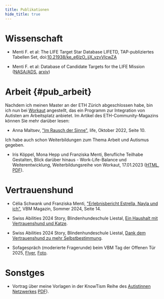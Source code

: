 ```yaml
---
title: Publikationen
hide_title: true
---
```


# Wissenschaft

* Menti F.  et al: The LIFE Target Star Database LIFETD, TAP-publiziertes Tabellen Set, doi:[10.21938/ke_e6lzO_jjX_vzvVIcwZA](https://dc.zah.uni-heidelberg.de/voidoi/q/lp/custom/10.21938/ke_e6lzO_jjX_vzvVIcwZA)

* Menti F.  et al: Database of Candidate Targets for the LIFE Mission
([NASA/ADS](https://ui.adsabs.harvard.edu/abs/2024RNAAS...8..267M/abstract), [arxiv](https://arxiv.org/abs/2410.23892))

# Arbeit {#pub_arbeit}

Nachdem ich meinen Master an der ETH Zürich abgeschlossen habe, bin ich nun bei [Workaut](https://workaut.ch/) angestellt, das ein Programm zur Integration von Autisten am Arbeitsplatz anbietet. Im Artikel des ETH-Community-Magazins können Sie mehr darüber lesen: 

* Anna Maltsev, ["Im Rausch der Sinne"](https://ethz.ch/content/dam/ethz/associates/services/News/life/ausgaben/deutsch/ETH-Life-Oktober-DE_ACC.pdf), life, Oktober 2022, Seite 10. 

Ich habe auch schon Weiterbildungen zum Thema Arbeit und Autismus gegeben.
* Iris Köppel, Mona Hepp und Franziska Menti,  Berufliche Teilhabe Gestalten, Blick darüber hinaus - Work-Life-Balance und Weiterentwicklung, Weiterbildungsreihe von Workaut, 17.01.2023 ([HTML](https://workaut.ch/Weiterbildung/Kurskalender/index.php/;focus=HSTPTP_cm4all_com_widgets_EventCalendar_6243917&path=?m=d&a=20220315155928-6819&cp=1), [PDF](https://www.dropbox.com/scl/fi/2utu5jjsszv0tibuekyvu/Kursauschreibung_berufliche-Teilhabe_3.pdf?rlkey=wvcyctmt3iuzxncnijte09lyc&st=uincs3nl&dl=0)).

# Vertrauenshund

* Célia Schwank und Franziska Menti, ["Erlebnisbericht Estrella, Nayla und ich"](https://www.blindenhund.ch/site/assets/files/1213/vbm_magazin_2024_2_95_druckbogen_web.pdf), VBM Magazin, Sommer 2024, Seite 14.

* Swiss Abilities 2024 Story, Blindenhundeschule Liestal, [Ein Haushalt mit Vertrauenshund und Katze](https://www.swiss-abilities.ch/de/c/ein-haushalt-mit-vertrauenshund-und-katze.57254).

* Swiss Abilities 2024 Story, Blindenhundeschule Liestal, [Dank dem Vertrauenshund zu mehr Selbstbestimmung](https://www.swiss-abilities.ch/de/c/dank-dem-vertrauenshund-zu-mehr-selbstbestimmung.56717).

* Sofagespräch (moderierte Fragerunde) beim VBM Tag der Offenen Tür 2025, [Flyer](https://www.dropbox.com/scl/fi/3hu3csjibmfuz2h04ec2t/2025_vbm_tag_der_offenen.pdf?rlkey=p7tzaiy9szzy3ssn1dw3kujly&st=y7kwmcj1&dl=0), [Foto](https://www.blindenhund.ch/site/assets/files/1401/dsc0866.jpg).

# Sonstges


* Vortrag über meine Vorlagen in der KnowTism Reihe des [Autistinnen Netzwerkes](https://autistinnen.ch/) [PDF](https://www.dropbox.com/scl/fi/zx7kymhb3d3pm1qrlk8ag/FlyerAutistinnenKnowtism.pdf?rlkey=8ww32ooagvc42bj87atgvakz6&dl=0)).
